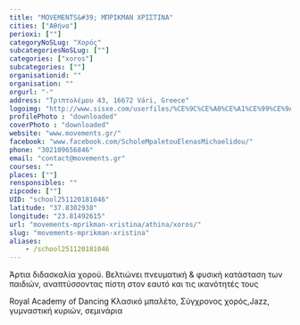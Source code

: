 ```yaml
---
title: "MOVEMENTS&#39; ΜΠΡΙΚΜΑΝ ΧΡΙΣΤΙΝΑ"
cities: ["Αθήνα"]
perioxi: [""]
categoryNoSLug: "Χορός"
subcategoriesNoSLug: [""]
categories: ["xoros"]
subcategories: [""]
organisationid: ""
organisation: ""
orgurl: "-"
address: "Τριπτολέμου 43, 16672 Vári, Greece"
logoimg: "http://www.sisxe.com/userfiles/%CE%9C%CE%A0%CE%A1%CE%99%CE%9A%CE%9C%CE%91%CE%9D%20%CE%A7%CE%A1%CE%99%CE%A3%CE%A4%CE%99%CE%9D%CE%91%20MOVEMENTS_LOGO%20with%20address%20and%20RAD%20badge.jpg"
profilePhoto : "downloaded"
coverPhoto : "downloaded"
website: "www.movements.gr/"
facebook: "www.facebook.com/ScholeMpaletouElenasMichaelidou/"
phone: "302109656846"
email: "contact@movements.gr"
courses: ""
places: [""]
rensponsibles: ""
zipcode: [""]
UID: "school251120181046"
latitude: "37.8302938"
longitude: "23.81492615"
url: "movements-mprikman-xristina/athina/xoros/"
slug: "movements-mprikman-xristina"
aliases:
    - /school251120181046
---
```



Άρτια διδασκαλία χορού. Βελτιώνει πνευματική &amp; φυσική κατάσταση των παιδιών, αναπτύσσοντας πίστη στον εαυτό και τις ικανότητές τους

Royal Academy of Dancing Κλασικό μπαλέτο, Σύγχρονος χορός,Jazz, γυμναστική κυριών, σεμινάρια